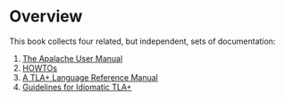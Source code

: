 # Overview

This book collects four related, but independent, sets of documentation:

1. [The Apalache User Manual](./apalache/index.md)
1. [HOWTOs](./HOWTOs/index.md)
1. [A TLA+ Language Reference Manual](./lang/index.md)
1. [Guidelines for Idiomatic TLA+](./idiomatic/index.md)
